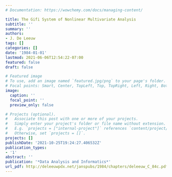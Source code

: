 ```yaml
---
# Documentation: https://wowchemy.com/docs/managing-content/

title: The Gifi System of Nonlinear Multivariate Analysis
subtitle: ''
summary: ''
authors:
- J. De Leeuw
tags: []
categories: []
date: '1984-01-01'
lastmod: 2021-06-06T12:54:22-07:00
featured: false
draft: false

# Featured image
# To use, add an image named `featured.jpg/png` to your page's folder.
# Focal points: Smart, Center, TopLeft, Top, TopRight, Left, Right, BottomLeft, Bottom, BottomRight.
image:
  caption: ''
  focal_point: ''
  preview_only: false

# Projects (optional).
#   Associate this post with one or more of your projects.
#   Simply enter your project's folder or file name without extension.
#   E.g. `projects = ["internal-project"]` references `content/project/deep-learning/index.md`.
#   Otherwise, set `projects = []`.
projects: []
publishDate: '2021-10-25T19:24:27.406532Z'
publication_types:
- '1'
abstract: ''
publication: '*Data Analysis and Informatics*'
url_pdf: http://deleeuwpdx.net/janspubs/1984/chapters/deleeuw_C_84c.pdf
---
```

